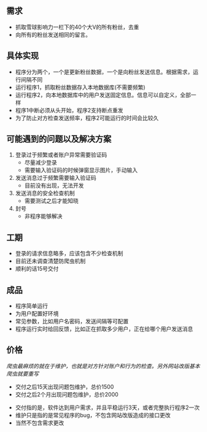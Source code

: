 ## 需求
 - 抓取雪球影响力一栏下的40个大V的所有粉丝，去重
 - 向所有的粉丝发送相同的留言。

## 具体实现
 - 程序分为两个，一个是更新粉丝数据，一个是向粉丝发送信息。根据需求，运行间隔不同
 - 运行程序1，抓取粉丝数据存入本地数据库(不需要频繁)
 - 运行程序2，向本地数据库中的用户发送固定信息。信息可以自定义，全部一样
 - 程序1中断必须从头开始，程序2支持断点重发
 - 为了防止对方检查发送频率，程序2可能运行的时间会比较久

## 可能遇到的问题以及解决方案
  1. 登录过于频繁或者账户异常需要验证码
     - 尽量减少登录
     - 需要输入验证码的时候弹窗显示图片，手动输入
  2. 发送消息过于频繁需要输入验证码
     - 目前没有出现，无法开发
  3. 发送消息的安全检查机制
     - 需要测试之后才能知晓
  4. 封号
     - 非程序能够解决

## 工期
  - 登录的请求信息略多，应该包含不少检查机制
  - 目前还未调查清楚防爬虫机制
  - 顺利的话15号交付

## 成品
  - 程序简单运行
  - 为用户配置好环境
  - 常见参数，比如用户名密码，发送间隔等可配置
  - 程序运行实时给回反馈，比如正在抓取多少用户，正在给哪个用户发送消息

## 价格
  *爬虫最麻烦的就在于维护，也就是对方针对账户和行为的检查。另外网站改版基本爬虫就要重写*
  - 交付之后15天出现问题包维护，总价1500
  - 交付之后2个月出现问题包维护，总价2000

* 交付指的是，软件达到用户需求，并且平稳运行3天，或者完整执行程序2一次
* 维护只是指的是常见程序的bug，不包含网站改版造成的接口更改
* 当然不包含需求更改
